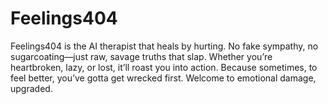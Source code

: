 # Feelings404
Feelings404 is the AI therapist that heals by hurting. No fake sympathy, no sugarcoating—just raw, savage truths that slap. Whether you’re heartbroken, lazy, or lost, it’ll roast you into action. Because sometimes, to feel better, you’ve gotta get wrecked first. Welcome to emotional damage, upgraded.
